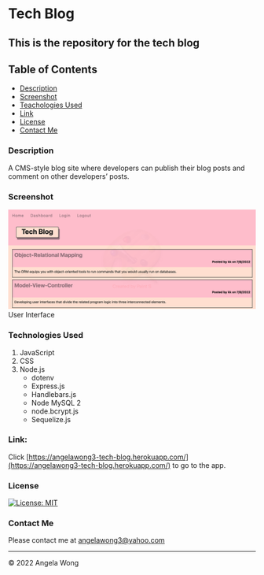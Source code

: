 # Tech Blog

## This is the repository for the tech blog

## Table of Contents

- [Description](#description)
- [Screenshot](#screenshot)
- [Teachologies Used](#technologies-used)
- [Link](#link)
- [License](#license)
- [Contact Me](#contact-me)

### Description

A CMS-style blog site where developers can publish their blog posts and comment on other developers’ posts.

### Screenshot

![UI](./public/images/UI.png)
User Interface

### Technologies Used

1. JavaScript
2. CSS
3. Node.js
   - dotenv
   - Express.js
   - Handlebars.js
   - Node MySQL 2
   - node.bcrypt.js
   - Sequelize.js

### Link:

Click [https://angelawong3-tech-blog.herokuapp.com/](https://angelawong3-tech-blog.herokuapp.com/) to go to the app.

### License

[![License: MIT](https://img.shields.io/badge/license-MIT-green)](https://opensource.org/licenses/MIT)

### Contact Me

Please contact me at angelawong3@yahoo.com

---

© 2022 Angela Wong
